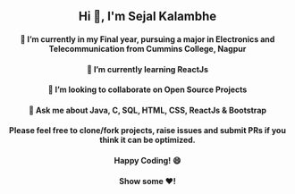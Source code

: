 <h2 align="center">Hi 👋, I'm Sejal Kalambhe</h2>
<h4 align="center">🔭 I’m currently in my Final year, pursuing a major in Electronics and Telecommunication from Cummins College, Nagpur</h4>
<h4 align="center">🌱 I’m currently learning ReactJs</h4>
<h4 align="center">👯 I’m looking to collaborate on Open Source Projects</h4>
<h4 align="center">💬 Ask me about Java, C, SQL, HTML, CSS, ReactJs & Bootstrap</h4>
<h4 align="center">Please feel free to clone/fork projects, raise issues and submit PRs if you think it can be optimized.</h4>
<h4 align="center">Happy Coding! 😄</h4>
<h4 align="center">Show some ❤️!</h4>
<!--
**sejalk123/sejalk123** is a ✨ _special_ ✨ repository because its `README.md` (this file) appears on your GitHub profile.

Here are some ideas to get you started:

- 🔭 I’m currently working on ...
- 🌱 I’m currently learning ...
- 👯 I’m looking to collaborate on ...
- 🤔 I’m looking for help with ...
- 💬 Ask me about ...
- 📫 How to reach me: ...
- 😄 Pronouns: ...
- ⚡ Fun fact: ...
-->
